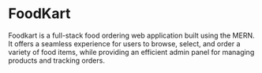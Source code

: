 # FoodKart
Foodkart is a full-stack food ordering web application built using the MERN. It offers a seamless experience for users to browse, select, and order a variety of food items, while providing an efficient admin panel for managing products and tracking orders.
